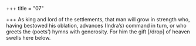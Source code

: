 +++
title = "07"

+++
As king and lord of the settlements, that man will grow in strength  who, having bestowed his oblation, advances (Indra’s) command
in turn,
or who greets the (poets’) hymns with generosity. For him the gift
[/drop] of heaven swells here below.